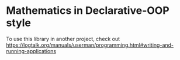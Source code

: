 
# Mathematics in Declarative-OOP style

To use this library in another project, check out https://logtalk.org/manuals/userman/programming.html#writing-and-running-applications
